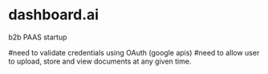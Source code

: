 # dashboard.ai
b2b PAAS startup

#need to validate credentials using OAuth (google apis)
#need to allow user to upload, store and view documents at any given time.
